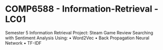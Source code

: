 # COMP6588 - Information-Retrieval - LC01
Semester 5 Information Retrieval Project: Steam Game Review Searching with Sentiment Analysis
Using:
• Word2Vec
• Back Propagation Neural Network
• TF-IDF
